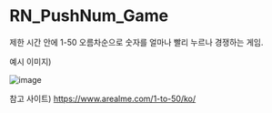 # RN_PushNum_Game
제한 시간 안에 1-50 오름차순으로 숫자를 얼마나 빨리 누르나 경쟁하는 게임.


예시 이미지)

![image](https://github.com/HojinLim/RN_PushNum_Game/assets/69897998/9b078f7f-009a-4bf9-b3ce-b8352a286848)

참고 사이트) https://www.arealme.com/1-to-50/ko/ 
